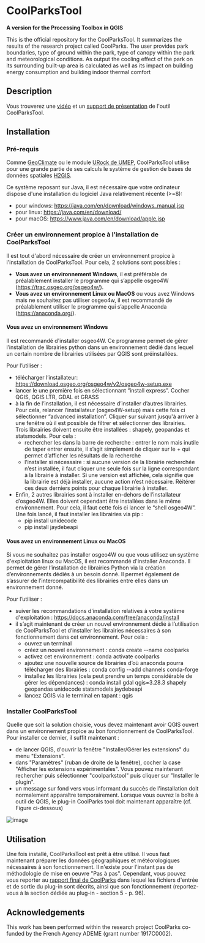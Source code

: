 # CoolParksTool

**A version for the Processing Toolbox in QGIS**

This is the official repository for the CoolParksTool.
It summarizes the results of the research project called CoolParks. 
The user provides park boundaries, type of ground within the park, 
type of canopy within the park and meteorological conditions. 
As output the cooling effect of the park on its surrounding built-up area 
is calculated as well as its impact on building energy consumption and building
 indoor thermal comfort

## Description

Vous trouverez une [vidéo](https://github.com/j3r3m1/coolparkstool/blob/main/Presentations/video_presentation.mp4) et un [support de présentation](https://github.com/j3r3m1/coolparkstool/blob/main/Presentations/10h15-10h30_Presentation_CoolParksTool.pdf) de l'outil CoolParksTool.

## Installation

### Pré-requis
Comme [GeoClimate](https://github.com/orbisgis/geoclimate) ou le module [URock de UMEP](https://umep-docs.readthedocs.io/en/latest/processor/Wind%20model%20URock.html), CoolParksTool utilise pour une grande partie de ses calculs le système de gestion de bases de données spatiales [H2GIS](https://github.com/orbisgis/h2gis).

Ce système reposant sur Java, il est nécessaire que votre ordinateur dispose d'une installation du logiciel Java relativement récente (>=8):
- pour windows: https://java.com/en/download/windows_manual.jsp
- pour linux: https://java.com/en/download/
- pour macOS: https://www.java.com/en/download/apple.jsp

### Créer un environnement propice à l’installation de CoolParksTool

Il est tout d'abord nécessaire de créer un environnement propice à l'installation de CoolParksTool. Pour cela, 2 solutions sont possibles :
- **Vous avez un environnement Windows**, il est préférable de préalablement installer le programme qui s’appelle osgeo4W (https://trac.osgeo.org/osgeo4w/).
- **Vous avez un environnement Linux ou MacOS** ou vous avez Windows mais ne souhaitez pas utiliser osgeo4w, il est recommandé de préalablement utiliser le programme qui s’appelle Anaconda (https://anaconda.org/).

#### Vous avez un environnement Windows
Il est recommandé d'installer osgeo4W. Ce programme permet de gérer l’installation de librairies python dans un environnement dédié dans lequel un certain nombre de librairies utilisées par QGIS sont préinstallées. 

Pour l’utiliser :
- télécharger l’installateur: https://download.osgeo.org/osgeo4w/v2/osgeo4w-setup.exe
- lancer le une première fois en sélectionnant “install express”. Cocher QGIS, QGIS LTR, GDAL et GRASS
- à la fin de l’installation, il est nécessaire d’installer d’autres librairies. Pour cela, relancer l’installateur (osgeo4W-setup) mais cette fois ci sélectionner “advanced installation”. Cliquer sur suivant jusqu'à arriver à une fenêtre où il est possible de filtrer et sélectionner des librairies. Trois librairies doivent ensuite être installées : shapely, geopandas et statsmodels. Pour cela :
    - rechercher les dans la barre de recherche  : entrer le nom mais inutile de taper entrer ensuite, il s’agit simplement de cliquer sur le + qui permet d’afficher les résultats de la recherche
    - l’installer si nécessaire : si aucune version de la librairie recherchée n’est installée, il faut cliquer une seule fois sur la ligne correspondant à la librairie à installer. Si une version est affichée, cela signifie que la librairie est déjà installer, aucune action n’est nécessaire. Réitérer ces deux derniers points pour chaque librairie à installer.
- Enfin, 2 autres librairies sont à installer en-dehors de l’installateur d’osgeo4W. Elles doivent cependant être installées dans le même environnement. Pour cela, il faut cette fois ci lancer le “shell osgeo4W”. Une fois lancé, il faut installer les librairies via pip :
    - pip install unidecode
    - pip install jaydebeapi

#### Vous avez un environnement Linux ou MacOS
Si vous ne souhaitez pas installer osgeo4W ou que vous utilisez un système d'exploitation linux ou MacOS, il est recommandé d'installer Anaconda. Il permet de gérer l’installation de librairies Python via la création d’environnements dédiés à un besoin donné. Il permet également de s’assurer de l’intercompatibilité des librairies entre elles dans un environnement donné. 

Pour l’utiliser :
- suiver les recommandations d'installation relatives à votre système d'exploitation : https://docs.anaconda.com/free/anaconda/install
- il s’agit maintenant de créer un nouvel environnement dédié à l’utilisation de CoolParksTool et d’installer les librairies nécessaires à son fonctionnement dans cet environnement. Pour cela :
    - ouvrez un terminal
    - créez un nouvel environnement : conda create --name coolparks
    - activez cet environnement : conda activate coolparks
    - ajoutez une nouvelle source de librairies d’où anaconda pourra télécharger des librairies : conda config --add channels conda-forge
    - installez les librairies (cela peut prendre un temps considérable de gérer les dépendances) : conda install gdal qgis=3.28.3 shapely geopandas unidecode statsmodels jaydebeapi
    - lancez QGIS via le terminal en tapant : qgis

### Installer CoolParksTool
Quelle que soit la solution choisie, vous devez maintenant avoir QGIS ouvert dans un environnement propice au bon fonctionnement de CoolParksTool. Pour installer ce dernier, il suffit maintenant :
- de lancer QGIS, d'ouvrir la fenêtre "Installer/Gérer les extensions" du menu "Extensions".
- dans "Paramètres" (ruban de droite de la fenêtre), cocher la case "Afficher les extensions expérimentales". Vous pouvez maintenant rechercher puis sélectionner "coolparkstool" puis cliquer sur "Installer le plugin".
- un message sur fond vers vous informant du succès de l'installation doit normalement apparaître temporairement. Lorsque vous ouvrez la boîte à outil de QGIS, le plug-in CoolParks tool doit maintenant apparaître (cf. Figure ci-dessous)

![image](https://github.com/j3r3m1/coolparkstool/assets/13120405/20b24f01-5c53-48ae-91ba-0c8884f7d78f)

## Utilisation
Une fois installé, CoolParksTool est prêt à être utilisé. Il vous faut maintenant préparer les données géographiques et météorologiques nécessaires à son fonctionnement. Il n'existe pour l'instant pas de méthodologie de mise en oeuvre "Pas à pas". Cependant, vous pouvez vous reporter au [rapport final de CoolParks](https://librairie.ademe.fr/6997-projet-de-recherche-coolparks.html) dans lequel les fichiers d'entrée et de sortie du plug-in sont décrits, ainsi que son fonctionnement (reportez-vous à la section dédiée au plug-in - section 5 - p. 96).


 
## Acknowledgements
This work has been performed within the research project CoolParks co-funded by the French Agency ADEME (grant number 1917C0002).
